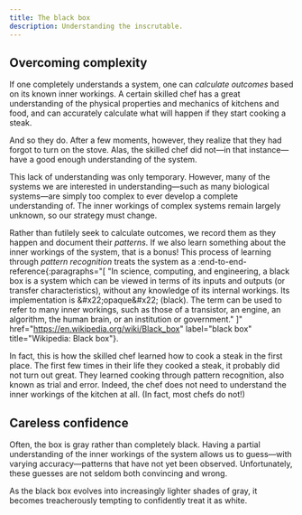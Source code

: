 ```yaml
---
title: The black box
description: Understanding the inscrutable.
---
```


## Overcoming complexity

If one completely understands a system, one can _calculate outcomes_ based on its known inner workings. A certain skilled chef has a great understanding of the physical properties and mechanics of kitchens and food, and can accurately calculate what will happen if they start cooking a steak.

And so they do. After a few moments, however, they realize that they had forgot to turn on the stove. Alas, the skilled chef did not—in that instance—have a good enough understanding of the system.

This lack of understanding was only temporary. However, many of the systems we are interested in understanding—such as many biological systems—are simply too complex to ever develop a complete understanding of. The inner workings of complex systems remain largely unknown, so our strategy must change.

Rather than futilely seek to calculate outcomes, we record them as they happen and document their _patterns_. If we also learn something about the inner workings of the system, that is a bonus! This process of learning through _pattern recognition_ treats the system as a :end-to-end-reference{:paragraphs="[
    &#x22;In science, computing, and engineering, a black box is a system which can be viewed in terms of its inputs and outputs (or transfer characteristics), without any knowledge of its internal workings. Its implementation is \&#x22;opaque\&#x22; (black). The term can be used to refer to many inner workings, such as those of a transistor, an engine, an algorithm, the human brain, or an institution or government.&#x22;
 ]" href="https://en.wikipedia.org/wiki/Black_box" label="black box" title="Wikipedia: Black box"}.

In fact, this is how the skilled chef learned how to cook a steak in the first place. The first few times in their life they cooked a steak, it probably did not turn out great. They learned cooking through pattern recognition, also known as trial and error. Indeed, the chef does not need to understand the inner workings of the kitchen at all. (In fact, most chefs do not!)

## Careless confidence

Often, the box is gray rather than completely black. Having a partial understanding of the inner workings of the system allows us to guess—with varying accuracy—patterns that have not yet been observed. Unfortunately, these guesses are not seldom both convincing and wrong.

As the black box evolves into increasingly lighter shades of gray, it becomes treacherously tempting to confidently treat it as white.
